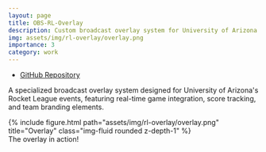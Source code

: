 ```yaml
---
layout: page
title: OBS-RL-Overlay
description: Custom broadcast overlay system for University of Arizona Esports
img: assets/img/rl-overlay/overlay.png
importance: 3
category: work
---
```


- [GitHub Repository](https://github.com/kaderator2/UAZ-Esports-RL-Overlay)

A specialized broadcast overlay system designed for University of Arizona's Rocket League events, featuring real-time game integration, score tracking, and team branding elements.

<div class="row">
    <div class="col-sm mt-3 mt-md-0">
        {% include figure.html path="assets/img/rl-overlay/overlay.png" title="Overlay" class="img-fluid rounded z-depth-1" %}
    </div>
</div>
<div class="caption">
    The overlay in action!
</div>
